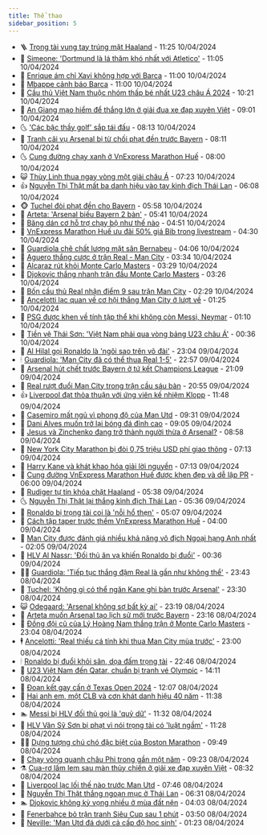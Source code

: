 ```yaml
---
title: Thể thao
sidebar_position: 5
---
```


<!-- vnexpress-the-thao:START -->
- 🪜 [Trọng tài vung tay trúng mặt Haaland](https://vnexpress.net/trong-tai-vung-tay-trung-mat-haaland-4732581.html) - 11:25 10/04/2024
- 🦩 [Simeone: &#39;Dortmund là lá thăm khó nhất với Atletico&#39;](https://vnexpress.net/simeone-dortmund-la-la-tham-kho-nhat-voi-atletico-4732809.html) - 11:05 10/04/2024
- 🧰 [Enrique ám chỉ Xavi không hợp với Barca](https://vnexpress.net/enrique-am-chi-xavi-khong-hop-voi-barca-4732766.html) - 11:00 10/04/2024
- 🤗 [Mbappe cảnh báo Barca](https://vnexpress.net/mbappe-canh-bao-barca-4732725.html) - 11:00 10/04/2024
- 🥳 [Cầu thủ Việt Nam thuộc nhóm thấp bé nhất U23 châu Á 2024](https://vnexpress.net/cau-thu-viet-nam-thuoc-nhom-thap-be-nhat-u23-chau-a-2024-4732770.html) - 10:21 10/04/2024
- 🦣 [An Giang mạo hiểm để thắng lớn ở giải đua xe đạp xuyên Việt](https://vnexpress.net/an-giang-mao-hiem-de-thang-lon-o-giai-dua-xe-dap-xuyen-viet-4732741.html) - 09:01 10/04/2024
- 🌜 [&#39;Các bậc thầy golf&#39; sắp tái đấu](https://vnexpress.net/cac-bac-thay-golf-sap-tai-dau-4732647.html) - 08:13 10/04/2024
- 🫶 [Tranh cãi vụ Arsenal bị từ chối phạt đền trước Bayern](https://vnexpress.net/tranh-cai-vu-arsenal-bi-tu-choi-phat-den-truoc-bayern-4732705.html) - 08:11 10/04/2024
- 🌜 [Cung đường chạy xanh ở VnExpress Marathon Huế](https://vnexpress.net/cung-duong-chay-xanh-o-vnexpress-marathon-hue-4732244.html) - 08:00 10/04/2024
- 😺 [Thùy Linh thua ngay vòng một giải châu Á](https://vnexpress.net/thuy-linh-thua-ngay-vong-mot-giai-chau-a-4732668.html) - 07:23 10/04/2024
- 👍 [Nguyễn Thị Thật mất ba danh hiệu vào tay kình địch Thái Lan](https://vnexpress.net/nguyen-thi-that-mat-ba-danh-hieu-vao-tay-kinh-dich-thai-lan-4732644.html) - 06:08 10/04/2024
- 🐵 [Tuchel đòi phạt đền cho Bayern](https://vnexpress.net/tuchel-doi-phat-den-cho-bayern-4728764.html) - 05:58 10/04/2024
- 💫 [Arteta: &#39;Arsenal biếu Bayern 2 bàn&#39;](https://vnexpress.net/arteta-arsenal-bieu-bayern-2-ban-4730230.html) - 05:41 10/04/2024
- 🦆 [Băng dán cơ hỗ trợ chạy bộ như thế nào](https://vnexpress.net/bang-dan-co-ho-tro-chay-bo-nhu-the-nao-4730598.html) - 04:51 10/04/2024
- 🙉 [VnExpress Marathon Huế ưu đãi 50% giá Bib trong livestream](https://vnexpress.net/vnexpress-marathon-hue-uu-dai-50-gia-bib-trong-livestream-4732254.html) - 04:30 10/04/2024
- 📝 [Guardiola chê chất lượng mặt sân Bernabeu](https://vnexpress.net/guardiola-che-chat-luong-mat-san-bernabeu-4732532.html) - 04:06 10/04/2024
- 💯 [Aguero thắng cược ở trận Real - Man City](https://vnexpress.net/aguero-thang-cuoc-o-tran-real-man-city-4732544.html) - 03:34 10/04/2024
- 🌈 [Alcaraz rút khỏi Monte Carlo Masters](https://vnexpress.net/alcaraz-rut-khoi-monte-carlo-masters-4732540.html) - 03:29 10/04/2024
- 🦩 [Djokovic thắng nhanh trận đầu Monte Carlo Masters](https://vnexpress.net/djokovic-thang-nhanh-tran-dau-monte-carlo-masters-4732523.html) - 03:26 10/04/2024
- 🐲 [Bốn cầu thủ Real nhận điểm 9 sau trận Man City](https://vnexpress.net/bon-cau-thu-real-nhan-diem-9-sau-tran-man-city-4732478.html) - 02:29 10/04/2024
- 🌁 [Ancelotti lạc quan về cơ hội thắng Man City ở lượt về](https://vnexpress.net/ancelotti-lac-quan-ve-co-hoi-thang-man-city-o-luot-ve-4732450.html) - 01:25 10/04/2024
- 💯 [PSG được khen về tính tập thể khi không còn Messi, Neymar](https://vnexpress.net/psg-duoc-khen-ve-tinh-tap-the-khi-khong-con-messi-neymar-4732470.html) - 01:10 10/04/2024
- 🌝 [Tiền vệ Thái Sơn: &#39;Việt Nam phải qua vòng bảng U23 châu Á&#39;](https://vnexpress.net/tien-ve-thai-son-viet-nam-phai-qua-vong-bang-u23-chau-a-4732442.html) - 00:36 10/04/2024
- 🤖 [Al Hilal gọi Ronaldo là &#39;ngôi sao trên võ đài&#39;](https://vnexpress.net/al-hilal-goi-ronaldo-la-ngoi-sao-tren-vo-dai-4732415.html) - 23:04 09/04/2024
- 🕯 [Guardiola: &#39;Man City đã có thể thua Real 1-5&#39;](https://vnexpress.net/guardiola-man-city-da-co-the-thua-real-1-5-4732429.html) - 22:57 09/04/2024
- 🧰 [Arsenal hút chết trước Bayern ở tứ kết Champions League](https://vnexpress.net/arsenal-hut-chet-truoc-bayern-o-tu-ket-champions-league-4732428.html) - 21:09 09/04/2024
- 🥳 [Real rượt đuổi Man City trong trận cầu sáu bàn](https://vnexpress.net/real-ruot-duoi-man-city-trong-tran-cau-sau-ban-4732425.html) - 20:55 09/04/2024
- 👍 [Liverpool đạt thỏa thuận với ứng viên kế nhiệm Klopp](https://vnexpress.net/liverpool-dat-thoa-thuan-voi-ung-vien-ke-nhiem-klopp-4732355.html) - 11:48 09/04/2024
- 💪 [Casemiro mất ngủ vì phong độ của Man Utd](https://vnexpress.net/casemiro-mat-ngu-vi-phong-do-cua-man-utd-4730668.html) - 09:31 09/04/2024
- 👹 [Dani Alves muốn trở lại bóng đá đỉnh cao](https://vnexpress.net/dani-alves-muon-tro-lai-bong-da-dinh-cao-4732289.html) - 09:05 09/04/2024
- 🧰 [Jesus và Zinchenko đang trở thành người thừa ở Arsenal?](https://vnexpress.net/jesus-va-zinchenko-dang-tro-thanh-nguoi-thua-o-arsenal-4732292.html) - 08:58 09/04/2024
- 🚀 [New York City Marathon bị đòi 0,75 triệu USD phí giao thông](https://vnexpress.net/new-york-city-marathon-bi-doi-0-75-trieu-usd-phi-giao-thong-4731544.html) - 07:13 09/04/2024
- 🎃 [Harry Kane và khát khao hóa giải lời nguyền](https://vnexpress.net/harry-kane-va-khat-khao-hoa-giai-loi-nguyen-4731959.html) - 07:13 09/04/2024
- 🧰 [Cung đường VnExpress Marathon Huế được khen đẹp và dễ lập PR](https://vnexpress.net/cung-duong-vnexpress-marathon-hue-duoc-khen-dep-va-de-lap-pr-4731687.html) - 06:00 09/04/2024
- 👀 [Rudiger tự tin khóa chặt Haaland](https://vnexpress.net/rudiger-tu-tin-khoa-chat-haaland-4731957.html) - 05:38 09/04/2024
- 🌜 [Nguyễn Thị Thật lại thắng kình địch Thái Lan](https://vnexpress.net/nguyen-thi-that-lai-thang-kinh-dich-thai-lan-4732189.html) - 05:36 09/04/2024
- 🫶 [Ronaldo bị trọng tài coi là &#39;nỗi hổ thẹn&#39;](https://vnexpress.net/ronaldo-bi-trong-tai-coi-la-noi-ho-then-4732136.html) - 05:07 09/04/2024
- 🦄 [Cách tập taper trước thềm VnExpress Marathon Huế](https://vnexpress.net/cach-tap-taper-truoc-them-vnexpress-marathon-hue-4726652.html) - 04:00 09/04/2024
- 🥳 [Man City được đánh giá nhiều khả năng vô địch Ngoại hạng Anh nhất](https://vnexpress.net/man-city-duoc-danh-gia-nhieu-kha-nang-vo-dich-ngoai-hang-anh-nhat-4731955.html) - 02:05 09/04/2024
- 🐲 [HLV Al Nassr: &#39;Đối thủ ăn vạ khiến Ronaldo bị đuổi&#39;](https://vnexpress.net/hlv-al-nassr-doi-thu-an-va-khien-ronaldo-bi-duoi-4731974.html) - 00:36 09/04/2024
- 🧑‍🏫 [Guardiola: &#39;Tiếp tục thắng đậm Real là gần như không thể&#39;](https://vnexpress.net/guardiola-tiep-tuc-thang-dam-real-la-gan-nhu-khong-the-4731972.html) - 23:43 08/04/2024
- 🤔 [Tuchel: &#39;Không gì có thể ngăn Kane ghi bàn trước Arsenal&#39;](https://vnexpress.net/tuchel-khong-gi-co-the-ngan-kane-ghi-ban-truoc-arsenal-4731967.html) - 23:30 08/04/2024
- 😺 [Odegaard: &#39;Arsenal không sợ bất kỳ ai&#39;](https://vnexpress.net/odegaard-arsenal-khong-so-bat-ky-ai-4731915.html) - 23:19 08/04/2024
- 💪 [Arteta muốn Arsenal tạo lịch sử mới trước Bayern](https://vnexpress.net/arteta-muon-arsenal-tao-lich-su-moi-truoc-bayern-4731965.html) - 23:16 08/04/2024
- 💼 [Đồng đội cũ của Lý Hoàng Nam thắng trận ở Monte Carlo Masters](https://vnexpress.net/dong-doi-cu-cua-ly-hoang-nam-thang-tran-o-monte-carlo-masters-4731952.html) - 23:04 08/04/2024
- 🕴 [Ancelotti: &#39;Real thiếu cá tính khi thua Man City mùa trước&#39;](https://vnexpress.net/ancelotti-real-thieu-ca-tinh-khi-thua-man-city-mua-truoc-4731962.html) - 23:00 08/04/2024
- 🕯 [Ronaldo bị đuổi khỏi sân, dọa đấm trọng tài](https://vnexpress.net/ronaldo-bi-duoi-khoi-san-doa-dam-trong-tai-4731960.html) - 22:46 08/04/2024
- 📝 [U23 Việt Nam đến Qatar, chuẩn bị tranh vé Olympic](https://vnexpress.net/u23-viet-nam-den-qatar-chuan-bi-tranh-ve-olympic-4731927.html) - 14:11 08/04/2024
- 🧐 [Đoạn kết gay cấn ở Texas Open 2024](https://vnexpress.net/doan-ket-gay-can-o-texas-open-2024-4731910.html) - 12:07 08/04/2024
- 🙉 [Hai anh em, một CLB và cơn khát danh hiệu 40 năm](https://vnexpress.net/hai-anh-em-mot-clb-va-con-khat-danh-hieu-40-nam-4731167.html) - 11:38 08/04/2024
- 🏊 [Messi bị HLV đối thủ gọi là &#39;quỷ dữ&#39;](https://vnexpress.net/messi-bi-hlv-doi-thu-goi-la-quy-du-4731896.html) - 11:32 08/04/2024
- 🌊 [HLV Văn Sỹ Sơn bị phạt vì nói trọng tài có &#39;luật ngầm&#39;](https://vnexpress.net/hlv-van-sy-son-bi-phat-vi-noi-trong-tai-co-luat-ngam-4731899.html) - 11:28 08/04/2024
- 👨‍🏫 [Dựng tượng chú chó đặc biệt của Boston Marathon](https://vnexpress.net/dung-tuong-chu-cho-dac-biet-cua-boston-marathon-4731866.html) - 09:49 08/04/2024
- 🥷 [Chạy vòng quanh châu Phi trong gần một năm](https://vnexpress.net/chay-vong-quanh-chau-phi-trong-gan-mot-nam-4731834.html) - 09:23 08/04/2024
- ⚗️ [Cua-rơ lấm lem sau màn thủy chiến ở giải xe đạp xuyên Việt](https://vnexpress.net/cua-ro-lam-lem-sau-man-thuy-chien-o-giai-xe-dap-xuyen-viet-4731819.html) - 08:32 08/04/2024
- 🌮 [Liverpool lạc lối thế nào trước Man Utd](https://vnexpress.net/liverpool-lac-loi-the-nao-truoc-man-utd-4731780.html) - 07:46 08/04/2024
- 🤩 [Nguyễn Thị Thật thắng ngoạn mục ở Thái Lan](https://vnexpress.net/nguyen-thi-that-thang-ngoan-muc-o-thai-lan-4731745.html) - 06:31 08/04/2024
- 🏊 [Djokovic không kỳ vọng nhiều ở mùa đất nện](https://vnexpress.net/djokovic-khong-ky-vong-nhieu-o-mua-dat-nen-4731590.html) - 04:03 08/04/2024
- 🐎 [Fenerbahce bỏ trận tranh Siêu Cup sau 1 phút](https://vnexpress.net/fenerbahce-bo-tran-tranh-sieu-cup-sau-1-phut-4731678.html) - 03:50 08/04/2024
- 💫 [Neville: &#39;Man Utd đá dưới cả cấp độ học sinh&#39;](https://vnexpress.net/neville-man-utd-da-duoi-ca-cap-do-hoc-sinh-4731573.html) - 01:23 08/04/2024<!-- vnexpress-the-thao:END -->
